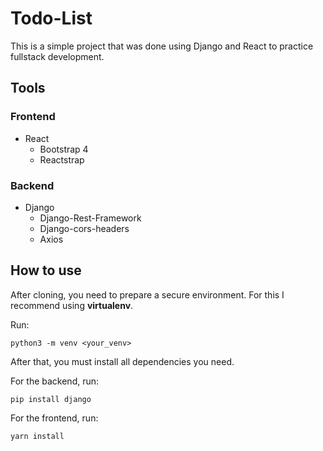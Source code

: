 # Todo-List
This is a simple project that was done using Django and React to practice fullstack development.

## Tools
### Frontend
  - React
    - Bootstrap 4
    - Reactstrap
### Backend
  - Django
    - Django-Rest-Framework
    - Django-cors-headers
    - Axios

## How to use
After cloning, you need to prepare a secure environment. For this I recommend using **virtualenv**. 

Run:

`python3 -m venv <your_venv>`

After that, you must install all dependencies you need. 

For the backend, run:

`pip install django`

For the frontend, run:

`yarn install`
